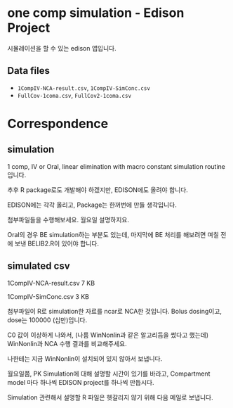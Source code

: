 # one comp simulation - Edison Project

시뮬레이션을 할 수 있는 edison 앱입니다.

## Data files

- `1CompIV-NCA-result.csv`, `1CompIV-SimConc.csv`
- `FullCov-1coma.csv`, `FullCov2-1coma.csv`

# Correspondence

## simulation

1 comp, IV or Oral, linear elimination with macro constant simulation routine입니다.
 
추후 R package로도 개발해야 하겠지만, EDISON에도 올려야 합니다.
 
EDISON에는 각각 올리고,
Package는 한꺼번에 만들 생각입니다.
 
첨부파일들을 수행해보세요.
월요일 설명하지요.
 
Oral의 경우 BE simulation하는 부분도 있는데,
마지막에 BE 처리를 해보려면 며칠 전에 보낸 BELIB2.R이 있어야 합니다.
 
## simulated csv

1CompIV-NCA-result.csv
7 KB

1CompIV-SimConc.csv
3 KB

첨부파일이 R로 simulation한 자료를 ncar로 NCA한 것입니다.
Bolus dosing이고, dose는 100000 (십만)입니다.

C0 값이 이상하게 나와서, (나름 WinNonlin과 같은 알고리듬을 썼다고 했는데)
WinNonlin과 NCA 수행 결과를 비교해주세요.

나한테는 지금 WinNonlin이 설치되어 있지 않아서 보냅니다.

월요일쯤, PK Simulation에 대해 설명할 시간이 있기를 바라고,
Compartment model 마다 하나씩 EDISON project를 하나씩 만듭시다.

Simulation 관련해서 설명할 R 파일은 헷갈리지 않기 위해 다음 메일로 보냅니다.
